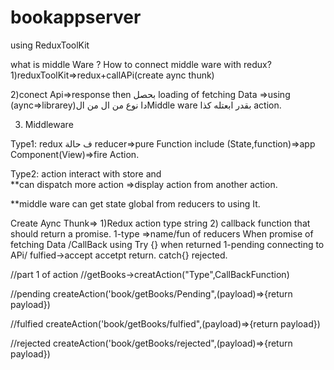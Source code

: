 # bookappserver
using ReduxToolKit


what is middle Ware ?
How to connect middle ware with redux?
1)reduxToolKit=>redux+callAPi(create aync thunk)

2)conect Api=>response then بحصل loading of fetching Data =>using (aync=>librarey)دا نوع من ال من الMiddle ware بقدر ابعتله كذا action.

3) Middleware

Type1: redux ف حالة reducer=>pure Function include (State,function)=>app Component(View)=>fire Action.

Type2: action interact with store and  
**can dispatch more action =>display action from another action. 

**middle ware can get state global from reducers to using It. 

Create Aync Thunk=>
 1)Redux action type string 
2) callback function that should return a promise.
1-type =>name/fun of reducers
When promise of fetching Data  /CallBack using Try {} when returned 1-pending connecting to APi/ fulfied->accept  accetpt return. catch{} rejected.

//part 1 of action
//getBooks->creatAction("Type",CallBackFunction)

//pending createAction('book/getBooks/Pending",(payload)=>{return payload})

//fulfied createAction('book/getBooks/fulfied",(payload)=>{return payload})

//rejected createAction('book/getBooks/rejected",(payload)=>{return payload})
